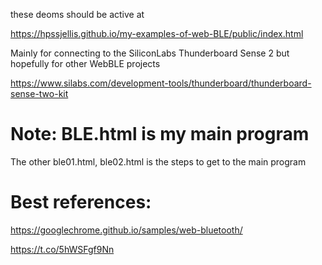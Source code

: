 these deoms should be active at

https://hpssjellis.github.io/my-examples-of-web-BLE/public/index.html


Mainly for connecting to the SiliconLabs Thunderboard Sense 2 but hopefully for other WebBLE projects

https://www.silabs.com/development-tools/thunderboard/thunderboard-sense-two-kit




# Note:  BLE.html is my main program

The other ble01.html, ble02.html is the steps to get to the main program

# Best references:


https://googlechrome.github.io/samples/web-bluetooth/

https://t.co/5hWSFgf9Nn





